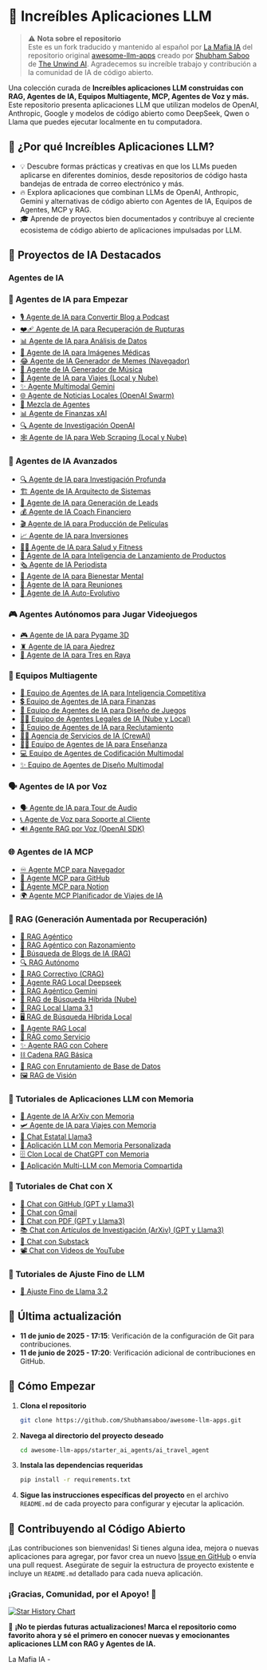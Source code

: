 # 🌟 Increíbles Aplicaciones LLM

> ⚠️ **Nota sobre el repositorio**  
> Este es un fork traducido y mantenido al español por [La Mafia IA](https://aimafia.substack.com/) del repositorio original [awesome-llm-apps](https://github.com/Shubhamsaboo/awesome-llm-apps) creado por [Shubham Saboo](https://x.com/Saboo_Shubham_) de [The Unwind AI](https://www.theunwindai.com/). Agradecemos su increíble trabajo y contribución a la comunidad de IA de código abierto.

Una colección curada de **Increíbles aplicaciones LLM construidas con RAG, Agentes de IA, Equipos Multiagente, MCP, Agentes de Voz y más.** Este repositorio presenta aplicaciones LLM que utilizan modelos de OpenAI, Anthropic, Google y modelos de código abierto como DeepSeek, Qwen o Llama que puedes ejecutar localmente en tu computadora.


## 🤔 ¿Por qué Increíbles Aplicaciones LLM?

- 💡 Descubre formas prácticas y creativas en que los LLMs pueden aplicarse en diferentes dominios, desde repositorios de código hasta bandejas de entrada de correo electrónico y más.
- 🔥 Explora aplicaciones que combinan LLMs de OpenAI, Anthropic, Gemini y alternativas de código abierto con Agentes de IA, Equipos de Agentes, MCP y RAG.
- 🎓 Aprende de proyectos bien documentados y contribuye al creciente ecosistema de código abierto de aplicaciones impulsadas por LLM.

## 📂 Proyectos de IA Destacados

### Agentes de IA

### 🌱 Agentes de IA para Empezar

*   [🎙️ Agente de IA para Convertir Blog a Podcast](starter_ai_agents/ai_blog_to_podcast_agent/)
*   [❤️‍🩹 Agente de IA para Recuperación de Rupturas](starter_ai_agents/ai_breakup_recovery_agent/)
*   [📊 Agente de IA para Análisis de Datos](starter_ai_agents/ai_data_analysis_agent/)
*   [🩻 Agente de IA para Imágenes Médicas](starter_ai_agents/ai_medical_imaging_agent/)
*   [😂 Agente de IA Generador de Memes (Navegador)](starter_ai_agents/ai_meme_generator_agent_browseruse/)
*   [🎵 Agente de IA Generador de Música](starter_ai_agents/ai_music_generator_agent/)
*   [🛫 Agente de IA para Viajes (Local y Nube)](starter_ai_agents/ai_travel_agent/)
*   [✨ Agente Multimodal Gemini](starter_ai_agents/gemini_multimodal_agent_demo/)
*   [🌐 Agente de Noticias Locales (OpenAI Swarm)](starter_ai_agents/local_news_agent_openai_swarm/)
*   [🔄 Mezcla de Agentes](starter_ai_agents/mixture_of_agents/)
*   [📊 Agente de Finanzas xAI](starter_ai_agents/xai_finance_agent/)
*   [🔍 Agente de Investigación OpenAI](starter_ai_agents/opeani_research_agent/)
*   [🕸️ Agente de IA para Web Scraping (Local y Nube)](starter_ai_agents/web_scrapping_ai_agent/)

### 🚀 Agentes de IA Avanzados

*   [🔍 Agente de IA para Investigación Profunda](advanced_ai_agents/single_agent_apps/ai_deep_research_agent/)
*   [🏗️ Agente de IA Arquitecto de Sistemas](advanced_ai_agents/single_agent_apps/ai_system_architect_r1/)
*   [🎯 Agente de IA para Generación de Leads](advanced_ai_agents/single_agent_apps/ai_lead_generation_agent/)
*   [💰 Agente de IA Coach Financiero](advanced_ai_agents/multi_agent_apps/ai_financial_coach_agent/)
*   [🎬 Agente de IA para Producción de Películas](advanced_ai_agents/single_agent_apps/ai_movie_production_agent/)
*   [📈 Agente de IA para Inversiones](advanced_ai_agents/single_agent_apps/ai_investment_agent/)
*   [🏋️‍♂️ Agente de IA para Salud y Fitness](advanced_ai_agents/single_agent_apps/ai_health_fitness_agent/)
*   [🚀 Agente de IA para Inteligencia de Lanzamiento de Productos](advanced_ai_agents/multi_agent_apps/product_launch_intelligence_agent)
*   [🗞️ Agente de IA Periodista](advanced_ai_agents/single_agent_apps/ai_journalist_agent/)
*   [🧠 Agente de IA para Bienestar Mental](advanced_ai_agents/multi_agent_apps/ai_mental_wellbeing_agent/)
*   [📑 Agente de IA para Reuniones](advanced_ai_agents/single_agent_apps/ai_meeting_agent/)
*   [🧬 Agente de IA Auto-Evolutivo](advanced_ai_agents/multi_agent_apps/ai_Self-Evolving_agent/)

### 🎮 Agentes Autónomos para Jugar Videojuegos

*   [🎮 Agente de IA para Pygame 3D](advanced_ai_agents/autonomous_game_playing_agent_apps/ai_3dpygame_r1/)
*   [♜ Agente de IA para Ajedrez](advanced_ai_agents/autonomous_game_playing_agent_apps/ai_chess_agent/)
*   [🎲 Agente de IA para Tres en Raya](advanced_ai_agents/autonomous_game_playing_agent_apps/ai_tic_tac_toe_agent/)

### 🤝 Equipos Multiagente

*   [🧲 Equipo de Agentes de IA para Inteligencia Competitiva](advanced_ai_agents/multi_agent_apps/agent_teams/ai_competitor_intelligence_agent_team/)
*   [💲 Equipo de Agentes de IA para Finanzas](advanced_ai_agents/multi_agent_apps/agent_teams/ai_finance_agent_team/)
*   [🎨 Equipo de Agentes de IA para Diseño de Juegos](advanced_ai_agents/multi_agent_apps/agent_teams/ai_game_design_agent_team/)
*   [👨‍⚖️ Equipo de Agentes Legales de IA (Nube y Local)](advanced_ai_agents/multi_agent_apps/agent_teams/ai_legal_agent_team/)
*   [💼 Equipo de Agentes de IA para Reclutamiento](advanced_ai_agents/multi_agent_apps/agent_teams/ai_recruitment_agent_team/)
*   [👨‍💼 Agencia de Servicios de IA (CrewAI)](advanced_ai_agents/multi_agent_apps/agent_teams/ai_services_agency/)
*   [👨‍🏫 Equipo de Agentes de IA para Enseñanza](advanced_ai_agents/multi_agent_apps/agent_teams/ai_teaching_agent_team/)
*   [💻 Equipo de Agentes de Codificación Multimodal](advanced_ai_agents/multi_agent_apps/agent_teams/multimodal_coding_agent_team/)
*   [✨ Equipo de Agentes de Diseño Multimodal](advanced_ai_agents/multi_agent_apps/agent_teams/multimodal_design_agent_team/)

### 🗣️ Agentes de IA por Voz

*   [🗣️ Agente de IA para Tour de Audio](voice_ai_agents/ai_audio_tour_agent/)
*   [📞 Agente de Voz para Soporte al Cliente](voice_ai_agents/customer_support_voice_agent/)
*   [🔊 Agente RAG por Voz (OpenAI SDK)](voice_ai_agents/voice_rag_openaisdk/)


### 🌐 Agentes de IA MCP

*   [♾️ Agente MCP para Navegador](mcp_ai_agents/browser_mcp_agent/)
*   [🐙 Agente MCP para GitHub](mcp_ai_agents/github_mcp_agent/)
*   [📑 Agente MCP para Notion](mcp_ai_agents/notion_mcp_agent)
*   [🌍 Agente MCP Planificador de Viajes de IA](mcp_ai_agents/ai_travel_planner_mcp_agent_team)

### 📀 RAG (Generación Aumentada por Recuperación)
*   [🔗 RAG Agéntico](rag_tutorials/agentic_rag/)
*   [🧐 RAG Agéntico con Razonamiento](rag_tutorials/agentic_rag_with_reasoning/)
*   [📰 Búsqueda de Blogs de IA (RAG)](rag_tutorials/ai_blog_search/)
*   [🔍 RAG Autónomo](rag_tutorials/autonomous_rag/)
*   [🔄 RAG Correctivo (CRAG)](rag_tutorials/corrective_rag/)
*   [🐋 Agente RAG Local Deepseek](rag_tutorials/deepseek_local_rag_agent/)
*   [🤔 RAG Agéntico Gemini](rag_tutorials/gemini_agentic_rag/)
*   [👀 RAG de Búsqueda Híbrida (Nube)](rag_tutorials/hybrid_search_rag/)
*   [🔄 RAG Local Llama 3.1](rag_tutorials/llama3.1_local_rag/)
*   [🖥️ RAG de Búsqueda Híbrida Local](rag_tutorials/local_hybrid_search_rag/)
*   [🦙 Agente RAG Local](rag_tutorials/local_rag_agent/)
*   [🧩 RAG como Servicio](rag_tutorials/rag-as-a-service/)
*   [✨ Agente RAG con Cohere](rag_tutorials/rag_agent_cohere/)
*   [⛓️ Cadena RAG Básica](rag_tutorials/rag_chain/)
*   [📠 RAG con Enrutamiento de Base de Datos](rag_tutorials/rag_database_routing/)
*   [🖼️ RAG de Visión](rag_tutorials/vision_rag/)

### 💾 Tutoriales de Aplicaciones LLM con Memoria

*   [💾 Agente de IA ArXiv con Memoria](advanced_llm_apps/llm_apps_with_memory_tutorials/ai_arxiv_agent_memory/)
*   [🛩️ Agente de IA para Viajes con Memoria](advanced_llm_apps/llm_apps_with_memory_tutorials/ai_travel_agent_memory/)
*   [💬 Chat Estatal Llama3](advanced_llm_apps/llm_apps_with_memory_tutorials/llama3_stateful_chat/)
*   [📝 Aplicación LLM con Memoria Personalizada](advanced_llm_apps/llm_apps_with_memory_tutorials/llm_app_personalized_memory/)
*   [🗄️ Clon Local de ChatGPT con Memoria](advanced_llm_apps/llm_apps_with_memory_tutorials/local_chatgpt_with_memory/)
*   [🧠 Aplicación Multi-LLM con Memoria Compartida](advanced_llm_apps/llm_apps_with_memory_tutorials/multi_llm_memory/)


### 💬 Tutoriales de Chat con X

*   [💬 Chat con GitHub (GPT y Llama3)](advanced_llm_apps/chat_with_X_tutorials/chat_with_github/)
*   [📨 Chat con Gmail](advanced_llm_apps/chat_with_X_tutorials/chat_with_gmail/)
*   [📄 Chat con PDF (GPT y Llama3)](advanced_llm_apps/chat_with_X_tutorials/chat_with_pdf/)
*   [📚 Chat con Artículos de Investigación (ArXiv) (GPT y Llama3)](advanced_llm_apps/chat_with_X_tutorials/chat_with_research_papers/)
*   [📝 Chat con Substack](advanced_llm_apps/chat_with_X_tutorials/chat_with_substack/)
*   [📽️ Chat con Videos de YouTube](advanced_llm_apps/chat_with_X_tutorials/chat_with_youtube_videos/)

### 🔧 Tutoriales de Ajuste Fino de LLM

*   [🔧 Ajuste Fino de Llama 3.2](advanced_llm_apps/llm_finetuning_tutorials/llama3.2_finetuning/)

## 🔄 Última actualización

* **11 de junio de 2025 - 17:15**: Verificación de la configuración de Git para contribuciones.
* **11 de junio de 2025 - 17:20**: Verificación adicional de contribuciones en GitHub.

## 🚀 Cómo Empezar

1. **Clona el repositorio**

    ```bash 
    git clone https://github.com/Shubhamsaboo/awesome-llm-apps.git 
    ```

2. **Navega al directorio del proyecto deseado**

    ```bash 
    cd awesome-llm-apps/starter_ai_agents/ai_travel_agent
    ```

3. **Instala las dependencias requeridas**

    ```bash
    pip install -r requirements.txt
    ```

4. **Sigue las instrucciones específicas del proyecto** en el archivo `README.md` de cada proyecto para configurar y ejecutar la aplicación.

## 🤝 Contribuyendo al Código Abierto

¡Las contribuciones son bienvenidas! Si tienes alguna idea, mejora o nuevas aplicaciones para agregar, por favor crea un nuevo [Issue en GitHub](https://github.com/Shubhamsaboo/awesome-llm-apps/issues) o envía una pull request. Asegúrate de seguir la estructura de proyecto existente e incluye un `README.md` detallado para cada nueva aplicación.

### ¡Gracias, Comunidad, por el Apoyo! 🙏

[![Star History Chart](https://api.star-history.com/svg?repos=Shubhamsaboo/awesome-llm-apps&type=Date)](https://star-history.com/#Shubhamsaboo/awesome-llm-apps&Date)

🌟 **¡No te pierdas futuras actualizaciones! Marca el repositorio como favorito ahora y sé el primero en conocer nuevas y emocionantes aplicaciones LLM con RAG y Agentes de IA.**

La Mafia IA -
